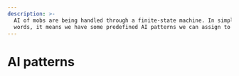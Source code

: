 ```yaml
---
description: >-
  AI of mobs are being handled through a finite-state machine. In simplest
  words, it means we have some predefined AI patterns we can assign to mobs.
---
```


# AI patterns

